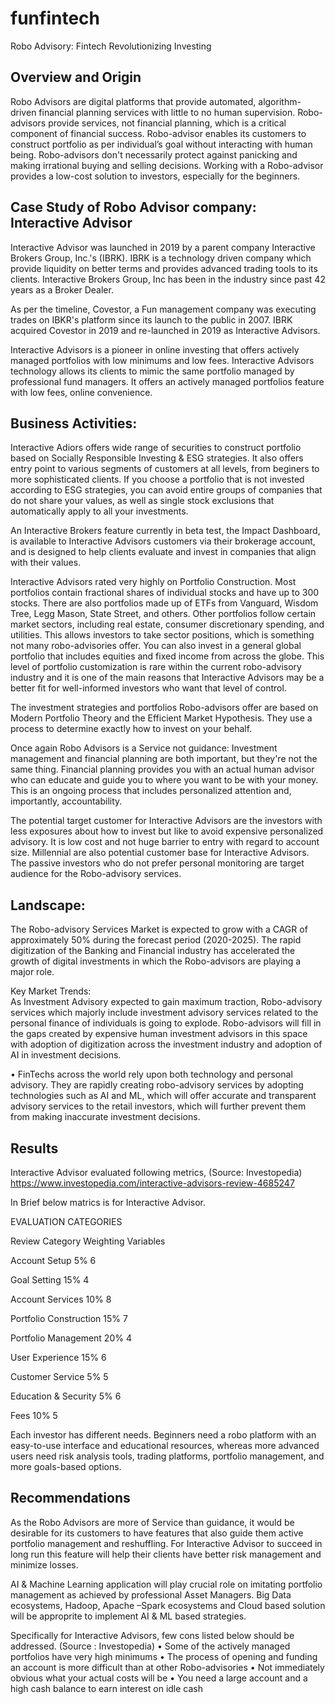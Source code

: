 # funfintech
Robo Advisory: Fintech Revolutionizing Investing 

## Overview and Origin
Robo Advisors are digital platforms that provide automated, algorithm-driven financial planning services with little to no human supervision. Robo-advisors provide services, not financial planning, which is a critical component of financial success. Robo-advisor enables its customers to construct portfolio as per individual’s goal without interacting with human being. Robo-advisors don't necessarily protect against panicking and making irrational buying and selling decisions. Working with a Robo-advisor provides a low-cost solution to investors, especially for the beginners. 

## Case Study of Robo Advisor company: Interactive Advisor
Interactive Advisor was launched in 2019 by a parent company Interactive Brokers Group, Inc.'s (IBRK). IBRK is a technology driven company which provide liquidity on better terms and provides advanced trading tools to its clients. Interactive Brokers Group, Inc has been in the industry since past 42 years as a Broker Dealer. 

As per the timeline, Covestor, a Fun management company was executing trades on IBKR's platform since its launch to the public in 2007. IBRK acquired Covestor in 2019 and re-launched in 2019 as Interactive Advisors. 

Interactive Advisors is a pioneer in online investing that offers actively managed portfolios with low minimums and low fees. Interactive Advisors technology allows its clients to mimic the same portfolio managed by professional fund managers. It offers an actively managed portfolios feature with low fees, online convenience. 


## Business Activities:

Interactive Adiors offers wide range of securities to construct portfolio based on Socially Responsible Investing & ESG strategies. It also offers entry point to various segments of customers at all levels, from beginers to more sophisticated clients. If you choose a portfolio that is not invested according to ESG strategies, you can avoid entire groups of companies that do not share your values, as well as single stock exclusions that automatically apply to all your investments.  

An Interactive Brokers feature currently in beta test, the Impact Dashboard, is available to Interactive Advisors customers via their brokerage account, and is designed to help clients evaluate and invest in companies that align with their values. 

Interactive Advisors rated very highly on Portfolio Construction. Most portfolios contain fractional shares of individual stocks and have up to 300 stocks. There are also portfolios made up of ETFs from Vanguard, Wisdom Tree, Legg Mason, State Street, and others. Other portfolios follow certain market sectors, including real estate, consumer discretionary spending, and utilities. This allows investors to take sector positions, which is something not many robo-advisories offer. You can also invest in a general global portfolio that includes equities and fixed income from across the globe. This level of portfolio customization is rare within the current robo-advisory industry and it is one of the main reasons that Interactive Advisors may be a better fit for well-informed investors who want that level of control.

The investment strategies and portfolios Robo-advisors offer are based on Modern Portfolio Theory and the Efficient Market Hypothesis. They use a process to determine exactly how to invest on your behalf. 

Once again Robo Advisors is a Service not guidance: Investment management and financial planning are both important, but they're not the same thing. Financial planning provides you with an actual human advisor who can educate and guide you to where you want to be with your money. This is an ongoing process that includes personalized attention and, importantly, accountability.

The potential target customer for Interactive Advisors are the investors with less exposures  about how to invest but like to avoid expensive personalized advisory. It is low cost and not huge barrier to entry with regard to account size. Millennial are also potential customer base for Interactive Advisors. The passive investors who do not prefer personal monitoring are target audience for the Robo-advisory services. 

## Landscape:
The Robo-advisory Services Market is expected to grow with a CAGR of approximately 50% during the forecast period (2020-2025). The rapid digitization of the Banking and Financial industry has accelerated the growth of digital investments in which the Robo-advisors are playing a major role. 

Key Market Trends:  
As Investment Advisory expected to gain maximum traction, Robo-advisory services which majorly include investment advisory services related to the personal finance of individuals is going to explode. Robo-advisors will fill in the gaps created by expensive human investment advisors in this space with adoption of digitization across the investment industry and adoption of AI in investment decisions.

•	FinTechs across the world rely upon both technology and personal advisory. They are rapidly creating robo-advisory services by adopting technologies such as AI and ML, which will offer accurate and transparent advisory services to the retail investors, which will further prevent them from making inaccurate investment decisions.

## Results

Interactive Advisor evaluated following metrics, (Source: Investopedia)
https://www.investopedia.com/interactive-advisors-review-4685247

In Brief below matrics is for Interactive Advisor. 

EVALUATION CATEGORIES

Review Category	Weighting	Variables

Account Setup	  5%	6

Goal Setting	15%	4

Account Services	10%	8

Portfolio Construction	15%	7

Portfolio Management	20%	4

User Experience	15%	6

Customer Service	  5%	5

Education & Security	  5%	6

Fees	10%	5
		
Each investor has different needs. Beginners need a robo platform with an easy-to-use interface and educational resources, whereas more advanced users need risk analysis tools, trading platforms, portfolio management, and more goals-based options. 


## Recommendations

As the Robo Advisors are more of Service than guidance, it would be desirable for its customers to have features that also guide them active portfolio management and reshuffling. 
For Interactive Advisor to succeed in long run this feature will help their clients have better risk management and minimize losses. 



AI & Machine Learning application will play crucial role on imitating portfolio management as achieved by professional Asset Managers. Big Data ecosystems, Hadoop, Apache –Spark ecosystems  and Cloud based solution will be approprite to implement AI & ML based strategies.

Specifically for Interactive Advisors, few cons listed below should be addressed. (Source : Investopedia)
•	Some of the actively managed portfolios have very high minimums
•	The process of opening and funding an account is more difficult than at other Robo-advisories
•	Not immediately obvious what your actual costs will be
•	You need a large account and a high cash balance to earn interest on idle cash
